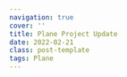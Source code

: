 ```yaml
---
navigation: true
cover: ''
title: Plane Project Update
date: 2022-02-21
class: post-template
tags: Plane
---
```

